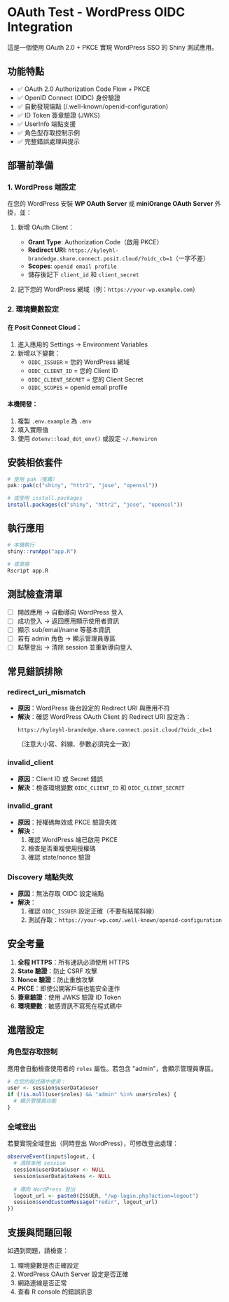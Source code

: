 # OAuth Test - WordPress OIDC Integration

這是一個使用 OAuth 2.0 + PKCE 實現 WordPress SSO 的 Shiny 測試應用。

## 功能特點

- ✅ OAuth 2.0 Authorization Code Flow + PKCE
- ✅ OpenID Connect (OIDC) 身份驗證
- ✅ 自動發現端點 (/.well-known/openid-configuration)
- ✅ ID Token 簽章驗證 (JWKS)
- ✅ UserInfo 端點支援
- ✅ 角色型存取控制示例
- ✅ 完整錯誤處理與提示

## 部署前準備

### 1. WordPress 端設定

在您的 WordPress 安裝 **WP OAuth Server** 或 **miniOrange OAuth Server** 外掛，並：

1. 新增 OAuth Client：
   - **Grant Type**: Authorization Code（啟用 PKCE）
   - **Redirect URI**: `https://kyleyhl-brandedge.share.connect.posit.cloud/?oidc_cb=1`（一字不差）
   - **Scopes**: `openid email profile`
   - 儲存後記下 `client_id` 和 `client_secret`

2. 記下您的 WordPress 網域（例：`https://your-wp.example.com`）

### 2. 環境變數設定

#### 在 Posit Connect Cloud：
1. 進入應用的 Settings → Environment Variables
2. 新增以下變數：
   - `OIDC_ISSUER` = 您的 WordPress 網域
   - `OIDC_CLIENT_ID` = 您的 Client ID
   - `OIDC_CLIENT_SECRET` = 您的 Client Secret
   - `OIDC_SCOPES` = openid email profile

#### 本機開發：
1. 複製 `.env.example` 為 `.env`
2. 填入實際值
3. 使用 `dotenv::load_dot_env()` 或設定 `~/.Renviron`

## 安裝相依套件

```r
# 使用 pak（推薦）
pak::pak(c("shiny", "httr2", "jose", "openssl"))

# 或使用 install.packages
install.packages(c("shiny", "httr2", "jose", "openssl"))
```

## 執行應用

```r
# 本機執行
shiny::runApp("app.R")

# 或直接
Rscript app.R
```

## 測試檢查清單

- [ ] 開啟應用 → 自動導向 WordPress 登入
- [ ] 成功登入 → 返回應用顯示使用者資訊
- [ ] 顯示 sub/email/name 等基本資訊
- [ ] 若有 admin 角色 → 顯示管理員專區
- [ ] 點擊登出 → 清除 session 並重新導向登入

## 常見錯誤排除

### redirect_uri_mismatch
- **原因**：WordPress 後台設定的 Redirect URI 與應用不符
- **解決**：確認 WordPress OAuth Client 的 Redirect URI 設定為：
  ```
  https://kyleyhl-brandedge.share.connect.posit.cloud/?oidc_cb=1
  ```
  （注意大小寫、斜線、參數必須完全一致）

### invalid_client
- **原因**：Client ID 或 Secret 錯誤
- **解決**：檢查環境變數 `OIDC_CLIENT_ID` 和 `OIDC_CLIENT_SECRET`

### invalid_grant
- **原因**：授權碼無效或 PKCE 驗證失敗
- **解決**：
  1. 確認 WordPress 端已啟用 PKCE
  2. 檢查是否重複使用授權碼
  3. 確認 state/nonce 驗證

### Discovery 端點失敗
- **原因**：無法存取 OIDC 設定端點
- **解決**：
  1. 確認 `OIDC_ISSUER` 設定正確（不要有結尾斜線）
  2. 測試存取：`https://your-wp.com/.well-known/openid-configuration`

## 安全考量

1. **全程 HTTPS**：所有通訊必須使用 HTTPS
2. **State 驗證**：防止 CSRF 攻擊
3. **Nonce 驗證**：防止重放攻擊
4. **PKCE**：即使公開客戶端也能安全運作
5. **簽章驗證**：使用 JWKS 驗證 ID Token
6. **環境變數**：敏感資訊不寫死在程式碼中

## 進階設定

### 角色型存取控制

應用會自動檢查使用者的 `roles` 屬性。若包含 "admin"，會顯示管理員專區。

```r
# 在您的程式碼中使用：
user <- session$userData$user
if (!is.null(user$roles) && "admin" %in% user$roles) {
  # 顯示管理員功能
}
```

### 全域登出

若要實現全域登出（同時登出 WordPress），可修改登出處理：

```r
observeEvent(input$logout, {
  # 清除本地 session
  session$userData$user <- NULL
  session$userData$tokens <- NULL
  
  # 導向 WordPress 登出
  logout_url <- paste0(ISSUER, "/wp-login.php?action=logout")
  session$sendCustomMessage("redir", logout_url)
})
```

## 支援與問題回報

如遇到問題，請檢查：
1. 環境變數是否正確設定
2. WordPress OAuth Server 設定是否正確
3. 網路連線是否正常
4. 查看 R console 的錯誤訊息